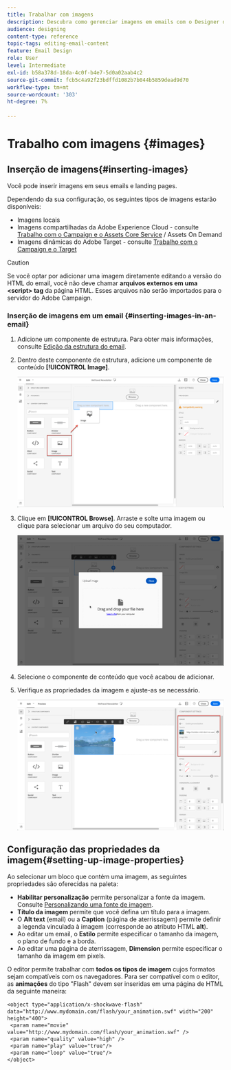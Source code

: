 ```yaml
---
title: Trabalhar com imagens
description: Descubra como gerenciar imagens em emails com o Designer de email.
audience: designing
content-type: reference
topic-tags: editing-email-content
feature: Email Design
role: User
level: Intermediate
exl-id: b58a378d-18da-4c0f-b4e7-5d0a02aab4c2
source-git-commit: fcb5c4a92f23bdffd1082b7b044b5859dead9d70
workflow-type: tm+mt
source-wordcount: '303'
ht-degree: 7%

---
```


# Trabalho com imagens {#images}

## Inserção de imagens{#inserting-images}

Você pode inserir imagens em seus emails e landing pages.

Dependendo da sua configuração, os seguintes tipos de imagens estarão disponíveis:

* Imagens locais
* Imagens compartilhadas da Adobe Experience Cloud - consulte [Trabalho com o Campaign e o Assets Core Service](../../integrating/using/working-with-campaign-and-assets-core-service.md) / Assets On Demand
* Imagens dinâmicas do Adobe Target - consulte [Trabalho com o Campaign e o Target](../../integrating/using/about-campaign-target-integration.md)

>[!CAUTION]
>
>Se você optar por adicionar uma imagem diretamente editando a versão do HTML do email, você não deve chamar **arquivos externos em uma &lt;script> tag** da página HTML. Esses arquivos não serão importados para o servidor do Adobe Campaign.

### Inserção de imagens em um email {#inserting-images-in-an-email}

1. Adicione um componente de estrutura. Para obter mais informações, consulte [Edição da estrutura do email](../../designing/using/designing-from-scratch.md#defining-the-email-structure).
1. Dentro deste componente de estrutura, adicione um componente de conteúdo **[!UICONTROL Image]**.

   ![](assets/des_insert_images_1.png)

1. Clique em **[!UICONTROL Browse]**. Arraste e solte uma imagem ou clique para selecionar um arquivo do seu computador.

   ![](assets/des_insert_images_2.png)

1. Selecione o componente de conteúdo que você acabou de adicionar.
1. Verifique as propriedades da imagem e ajuste-as se necessário.

   ![](assets/des_insert_images_3.png)

## Configuração das propriedades da imagem{#setting-up-image-properties}

Ao selecionar um bloco que contém uma imagem, as seguintes propriedades são oferecidas na paleta:

* **Habilitar personalização** permite personalizar a fonte da imagem. Consulte [Personalizando uma fonte de imagem](../../designing/using/personalization.md#personalizing-an-image-source).
* **Título da imagem** permite que você defina um título para a imagem.
* O **Alt text** (email) ou a **Caption** (página de aterrissagem) permite definir a legenda vinculada à imagem (corresponde ao atributo HTML **alt**).
* Ao editar um email, o **Estilo** permite especificar o tamanho da imagem, o plano de fundo e a borda.
* Ao editar uma página de aterrissagem, **Dimension** permite especificar o tamanho da imagem em pixels.

O editor permite trabalhar com **todos os tipos de imagem** cujos formatos sejam compatíveis com os navegadores. Para ser compatível com o editor, as **animações** do tipo &quot;Flash&quot; devem ser inseridas em uma página de HTML da seguinte maneira:

```
<object type="application/x-shockwave-flash" data="http://www.mydomain.com/flash/your_animation.swf" width="200" height="400">
 <param name="movie" value="http://www.mydomain.com/flash/your_animation.swf" />
 <param name="quality" value="high" />
 <param name="play" value="true"/>
 <param name="loop" value="true"/> 
</object>
```

<!--
## Modifying images with the Adobe Creative SDK{#modifying-images-with-the-adobe-creative-sdk}

You can edit images and use a complete set of features powered by the Adobe Creative SDK to enhance your images directly in the content editor when editing emails or landing pages.

The image editor offers a powerful, full-featured image editing UI component that allows you to edit images and apply effects and frames, original high-quality stickers, beautiful overlays, fun features like tilt shift and color splash, pro-level adjustments and more.

To modify an image with the Adobe Creative SDK:

1. Select the image.
1. In the toolbar, click the Creative Cloud icon.

   ![](assets/des_creative_sdk_icon.png)

1. Select the tool you want to use through the icons on the top of the window to modify the image.

   ![](assets/email_designer_ccsdktoolbar.png)

1. Click **[!UICONTROL Save]** when modifications are done. The updated image is saved on Adobe Campaign server and ready to be used.

>[!NOTE]
>
>Tools offered in the image editor cannot be customized.
-->
